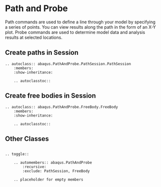 # Path and Probe

Path commands are used to define a line through your model by specifying a series of points. You can view results along the path in the form of an X-Y plot. Probe commands are used to determine model data and analysis results at selected locations.

## Create paths in Session

```{eval-rst}
.. autoclass:: abaqus.PathAndProbe.PathSession.PathSession
    :members:
    :show-inheritance:

    .. autoclasstoc::

```

## Create free bodies in Session

```{eval-rst}
.. autoclass:: abaqus.PathAndProbe.FreeBody.FreeBody
    :members:
    :show-inheritance:

    .. autoclasstoc::
```

## Other Classes

```{eval-rst}

.. toggle::

    .. automembers:: abaqus.PathAndProbe
        :recursive:
        :exclude: PathSession, FreeBody

    .. placeholder for empty members
```
